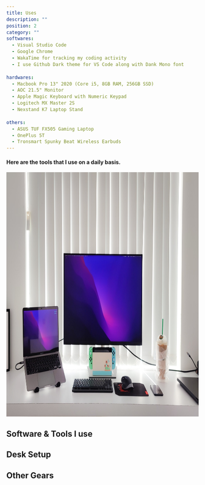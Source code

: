 ```yaml
---
title: Uses
description: ""
position: 2
category: ""
softwares:
  - Visual Studio Code
  - Google Chrome
  - WakaTime for tracking my coding activity
  - I use Github Dark theme for VS Code along with Dank Mono font

hardwares:
  - Macbook Pro 13" 2020 (Core i5, 8GB RAM, 256GB SSD)
  - AOC 21.5" Monitor
  - Apple Magic Keyboard with Numeric Keypad
  - Logitech MX Master 2S
  - Nexstand K7 Laptop Stand

others:
  - ASUS TUF FX505 Gaming Laptop
  - OnePlus 5T
  - Tronsmart Spunky Beat Wireless Earbuds
---
```


#### Here are the tools that I use on a daily basis.

<img src="/setup.jpg"   width="1280" height="640" alt=""/>

<!-- <img src="/preview.png" class="light-img" width="1280" height="640" alt=""/>
<img src="/preview-dark.png" class="dark-img" width="1280" height="640" alt=""/> -->

<!-- [Module]() for [NuxtJS](https://nuxtjs.org). -->

<!-- <alert type="success">

Your documentation has been created successfully!

</alert> -->

## Software & Tools I use

<list :items="softwares"></list>

## Desk Setup

<list :items="hardwares"></list>

## Other Gears

<list :items="others"></list>
